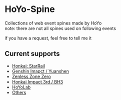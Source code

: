 # HoYo-Spine
Collections of web event spines made by HoYo  
note: there are not all spines used on following events  
   
if you have a request, feel free to tell me it  

## Current supports
- [Honkai: StarRail](SR)
- [Genshin Imapct / Yuanshen](GI)
- [Zenless Zone Zero](ZZZ)
- [Honkai Impact 3rd / BH3](HI3)
- [HoYoLab](HoYoLab)
- [Others](Others)
